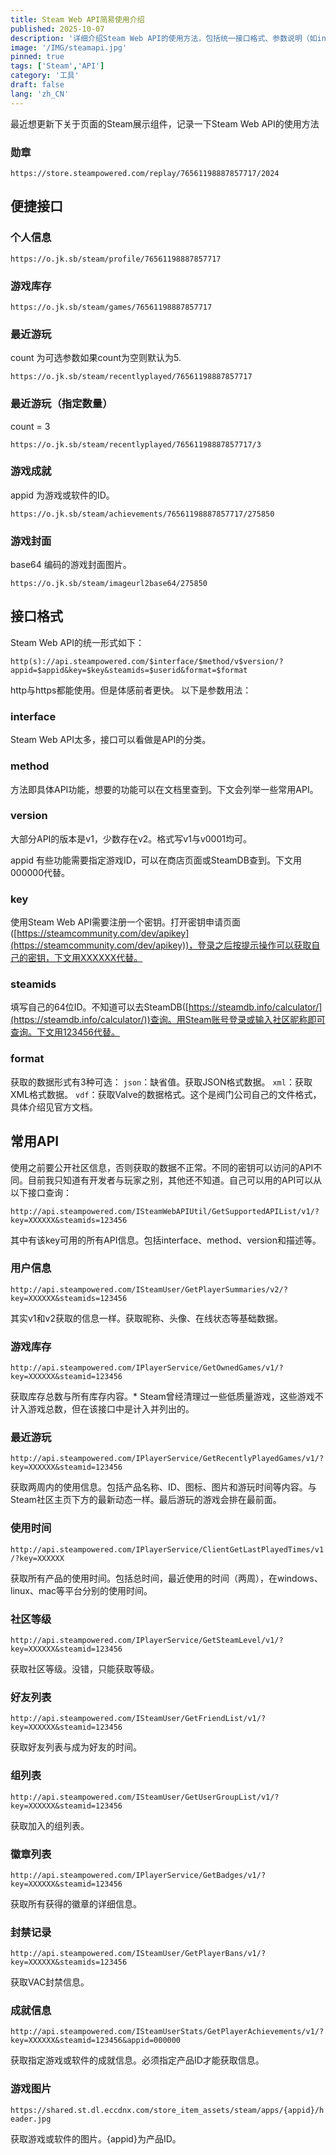 ```yaml
---
title: Steam Web API简易使用介绍
published: 2025-10-07
description: '详细介绍Steam Web API的使用方法，包括统一接口格式、参数说明（如interface、method、version、key、steamids等）以及多种常用API功能的使用示例，涵盖用户信息、游戏库存、最近游玩记录、使用时间统计、社区等级、好友列表、徽章系统和成就信息等实用功能。'
image: '/IMG/steamapi.jpg'
pinned: true
tags: ['Steam','API']
category: '工具'
draft: false 
lang: 'zh_CN'
---
```


最近想更新下关于页面的Steam展示组件，记录一下Steam Web API的使用方法
### 勋章
`https://store.steampowered.com/replay/76561198887857717/2024`

## 便捷接口

### 个人信息
`https://o.jk.sb/steam/profile/76561198887857717`

### 游戏库存
`https://o.jk.sb/steam/games/76561198887857717`

### 最近游玩
count 为可选参数如果count为空则默认为5.

`https://o.jk.sb/steam/recentlyplayed/76561198887857717`

### 最近游玩（指定数量）

count = 3

`https://o.jk.sb/steam/recentlyplayed/76561198887857717/3`

### 游戏成就
appid 为游戏或软件的ID。

`https://o.jk.sb/steam/achievements/76561198887857717/275850`

### 游戏封面

base64 编码的游戏封面图片。

`https://o.jk.sb/steam/imageurl2base64/275850`


## 接口格式

Steam Web API的统一形式如下：

`http(s)://api.steampowered.com/$interface/$method/v$version/?appid=$appid&key=$key&steamids=$userid&format=$format`

http与https都能使用。但是体感前者更快。
以下是参数用法：

### interface
Steam Web API太多，接口可以看做是API的分类。

### method
方法即具体API功能，想要的功能可以在文档里查到。下文会列举一些常用API。

### version
大部分API的版本是v1，少数存在v2。格式写v1与v0001均可。

appid
有些功能需要指定游戏ID，可以在商店页面或SteamDB查到。下文用000000代替。

### key
使用Steam Web API需要注册一个密钥。打开密钥申请页面([https://steamcommunity.com/dev/apikey](https://steamcommunity.com/dev/apikey))，登录之后按提示操作可以获取自己的密钥，下文用XXXXXX代替。


### steamids
填写自己的64位ID。不知道可以去SteamDB([https://steamdb.info/calculator/](https://steamdb.info/calculator/))查询。用Steam账号登录或输入社区昵称即可查询。下文用123456代替。


### format
获取的数据形式有3种可选：
`json`：缺省值。获取JSON格式数据。
`xml`：获取XML格式数据。
`vdf`：获取Valve的数据格式。这个是阀门公司自己的文件格式，具体介绍见官方文档。

## 常用API

使用之前要公开社区信息，否则获取的数据不正常。不同的密钥可以访问的API不同。目前我只知道有开发者与玩家之别，其他还不知道。自己可以用的API可以从以下接口查询：

`http://api.steampowered.com/ISteamWebAPIUtil/GetSupportedAPIList/v1/?key=XXXXXX&steamids=123456`

其中有该key可用的所有API信息。包括interface、method、version和描述等。

### 用户信息
`http://api.steampowered.com/ISteamUser/GetPlayerSummaries/v2/?key=XXXXXX&steamids=123456`

其实v1和v2获取的信息一样。获取昵称、头像、在线状态等基础数据。

### 游戏库存
`http://api.steampowered.com/IPlayerService/GetOwnedGames/v1/?key=XXXXXX&steamid=123456`

获取库存总数与所有库存内容。* Steam曾经清理过一些低质量游戏，这些游戏不计入游戏总数，但在该接口中是计入并列出的。

### 最近游玩
`http://api.steampowered.com/IPlayerService/GetRecentlyPlayedGames/v1/?key=XXXXXX&steamid=123456`

获取两周内的使用信息。包括产品名称、ID、图标、图片和游玩时间等内容。与Steam社区主页下方的最新动态一样。最后游玩的游戏会排在最前面。

### 使用时间
`http://api.steampowered.com/IPlayerService/ClientGetLastPlayedTimes/v1/?key=XXXXXX`

获取所有产品的使用时间。包括总时间，最近使用的时间（两周），在windows、linux、mac等平台分别的使用时间。

### 社区等级
`http://api.steampowered.com/IPlayerService/GetSteamLevel/v1/?key=XXXXXX&steamid=123456`

获取社区等级。没错，只能获取等级。

### 好友列表
`http://api.steampowered.com/ISteamUser/GetFriendList/v1/?key=XXXXXX&steamid=123456`

获取好友列表与成为好友的时间。

### 组列表
`http://api.steampowered.com/ISteamUser/GetUserGroupList/v1/?key=XXXXXX&steamid=123456`

获取加入的组列表。

### 徽章列表
`http://api.steampowered.com/IPlayerService/GetBadges/v1/?key=XXXXXX&steamid=123456`

获取所有获得的徽章的详细信息。

### 封禁记录
`http://api.steampowered.com/ISteamUser/GetPlayerBans/v1/?key=XXXXXX&steamids=123456`

获取VAC封禁信息。

### 成就信息
`http://api.steampowered.com/ISteamUserStats/GetPlayerAchievements/v1/?key=XXXXXX&steamid=123456&appid=000000`

获取指定游戏或软件的成就信息。必须指定产品ID才能获取信息。

### 游戏图片
`https://shared.st.dl.eccdnx.com/store_item_assets/steam/apps/{appid}/header.jpg`

获取游戏或软件的图片。{appid}为产品ID。

